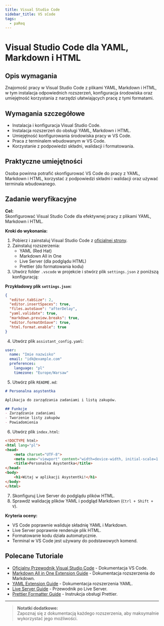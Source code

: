 ```yaml
---
title: Visual Studio Code
sidebar_title: VS sCode
tags:
  - paReq
---
```


# Visual Studio Code dla YAML, Markdown i HTML

## Opis wymagania
Znajomość pracy w Visual Studio Code z plikami YAML, Markdown i HTML, w tym instalacja odpowiednich rozszerzeń, konfiguracja środowiska oraz umiejętność korzystania z narzędzi ułatwiających pracę z tymi formatami.

## Wymagania szczegółowe
- Instalacja i konfiguracja Visual Studio Code.
- Instalacja rozszerzeń do obsługi YAML, Markdown i HTML.
- Umiejętność konfigurowania środowiska pracy w VS Code.
- Praca z terminalem wbudowanym w VS Code.
- Korzystanie z podpowiedzi składni, walidacji i formatowania.

## Praktyczne umiejętności
Osoba powinna potrafić skonfigurować VS Code do pracy z YAML, Markdown i HTML, korzystać z podpowiedzi składni i walidacji oraz używać terminala wbudowanego.

## Zadanie weryfikacyjne
**Cel:**  
Skonfigurować Visual Studio Code dla efektywnej pracy z plikami YAML, Markdown i HTML.

**Kroki do wykonania:**  
1. Pobierz i zainstaluj Visual Studio Code z [oficjalnej strony](https://code.visualstudio.com/).  
2. Zainstaluj rozszerzenia:
   - YAML (Red Hat)
   - Markdown All in One
   - Live Server (dla podglądu HTML)
   - Prettier (do formatowania kodu)  
3. Utwórz folder `.vscode` w projekcie i stwórz plik `settings.json` z poniższą konfiguracją:

**Przykładowy plik `settings.json`:**

```json
{
  "editor.tabSize": 2,
  "editor.insertSpaces": true,
  "files.autoSave": "afterDelay",
  "yaml.validate": true,
  "markdown.preview.breaks": true,
  "editor.formatOnSave": true,
  "html.format.enable": true
}
```

4. Utwórz plik `assistant_config.yaml`:

```yaml
user:
  name: "Imie nazwisko"
  email: "idk@example.com"
  preferences:
    language: "pl"
    timezone: "Europe/Warsaw"
```

5. Utwórz plik `README.md`:

```markdown
# Personalna asystentka

Aplikacja do zarządzania zadaniami i listą zakupów.

## Funkcje
- Zarządzanie zadaniami
- Tworzenie listy zakupów
- Powiadomienia
```

6. Utwórz plik `index.html`:

```html
<!DOCTYPE html>
<html lang="pl">
<head>
    <meta charset="UTF-8">
    <meta name="viewport" content="width=device-width, initial-scale=1.0">
    <title>Personalna Asystentka</title>
</head>
<body>
    <h1>Witaj w aplikacji Asystentki!</h1>
</body>
</html>
```

7. Skonfiguruj Live Server do podglądu plików HTML.  
8. Sprawdź walidację plików YAML i podgląd Markdown (`Ctrl + Shift + V`).

**Kryteria oceny:**  
- VS Code poprawnie waliduje składnię YAML i Markdown.  
- Live Server poprawnie renderuje plik HTML.  
- Formatowanie kodu działa automatycznie.  
- Terminal w VS Code jest używany do podstawowych komend.

## Polecane Tutoriale
- [Oficjalny Przewodnik Visual Studio Code](https://code.visualstudio.com/docs) - Dokumentacja VS Code.  
- [Markdown All in One Extension Guide](https://marketplace.visualstudio.com/items?itemName=yzhang.markdown-all-in-one) - Dokumentacja rozszerzenia do Markdown.  
- [YAML Extension Guide](https://marketplace.visualstudio.com/items?itemName=redhat.vscode-yaml) - Dokumentacja rozszerzenia YAML.  
- [Live Server Guide](https://marketplace.visualstudio.com/items?itemName=ritwickdey.LiveServer) - Przewodnik po Live Server.  
- [Prettier Formatter Guide](https://marketplace.visualstudio.com/items?itemName=esbenp.prettier-vscode) - Instrukcja obsługi Prettier.

---

> **Notatki dodatkowe:**  
> Zapoznaj się z dokumentacją każdego rozszerzenia, aby maksymalnie wykorzystać jego możliwości.
